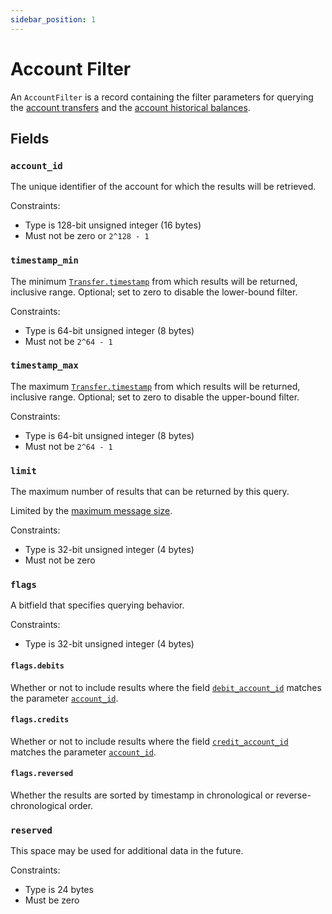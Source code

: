 ```yaml
---
sidebar_position: 1
---
```


# Account Filter

An `AccountFilter` is a record containing the filter parameters for querying
the [account transfers](operations/get_account_transfers.md)
and the [account historical balances](operations/get_account_history.md).

## Fields

### `account_id`

The unique identifier of the account for which the results will be retrieved.

Constraints:

* Type is 128-bit unsigned integer (16 bytes)
* Must not be zero or `2^128 - 1`

### `timestamp_min`

The minimum [`Transfer.timestamp`](../transfers.md#timestamp) from which results will be returned, inclusive range.
Optional; set to zero to disable the lower-bound filter.

Constraints:

* Type is 64-bit unsigned integer (8 bytes)
* Must not be `2^64 - 1`

### `timestamp_max`

The maximum [`Transfer.timestamp`](../transfers.md#timestamp) from which results will be returned, inclusive range.
Optional; set to zero to disable the upper-bound filter.

Constraints:

* Type is 64-bit unsigned integer (8 bytes)
* Must not be `2^64 - 1`

### `limit`

The maximum number of results that can be returned by this query.

Limited by the [maximum message size](../../design/client-requests.md#batching-events).

Constraints:

* Type is 32-bit unsigned integer (4 bytes)
* Must not be zero

### `flags`

A bitfield that specifies querying behavior.

Constraints:

* Type is 32-bit unsigned integer (4 bytes)

#### `flags.debits`

Whether or not to include results where the field [`debit_account_id`](../transfers.md#debit_account_id)
matches the parameter [`account_id`](#account_id).

#### `flags.credits`

Whether or not to include results where the field [`credit_account_id`](../transfers.md#credit_account_id)
matches the parameter [`account_id`](#account_id).

#### `flags.reversed`

Whether the results are sorted by timestamp in chronological or reverse-chronological order.

### `reserved`

This space may be used for additional data in the future.

Constraints:

* Type is 24 bytes
* Must be zero